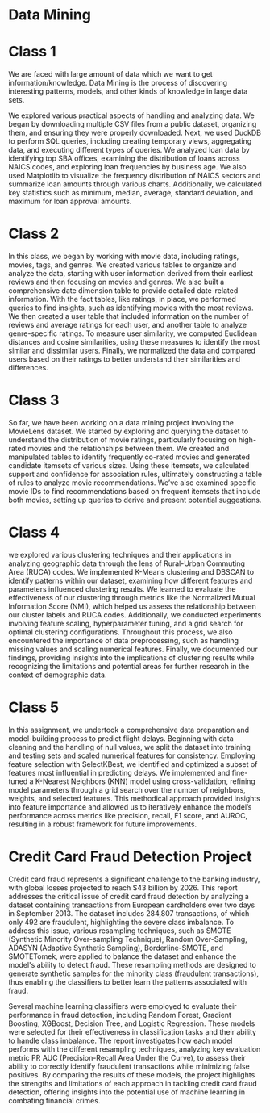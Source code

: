 # Data Mining 

# Class 1 
We are faced with large amount of data which we want to get information/knowledge. Data Mining is the process of discovering interesting patterns, models, and other kinds of knowledge in large data sets. 

We explored various practical aspects of handling and analyzing data. We began by downloading multiple CSV files from a public dataset, organizing them, and ensuring they were properly downloaded. Next, we used DuckDB to perform SQL queries, including creating temporary views, aggregating data, and executing different types of queries. We analyzed loan data by identifying top SBA offices, examining the distribution of loans across NAICS codes, and exploring loan frequencies by business age. We also used Matplotlib to visualize the frequency distribution of NAICS sectors and summarize loan amounts through various charts. Additionally, we calculated key statistics such as minimum, median, average, standard deviation, and maximum for loan approval amounts. 

# Class 2 
In this class, we began by working with movie data, including ratings, movies, tags, and genres. We created various tables to organize and analyze the data, starting with user information derived from their earliest reviews and then focusing on movies and genres. We also built a comprehensive date dimension table to provide detailed date-related information. With the fact tables, like ratings, in place, we performed queries to find insights, such as identifying movies with the most reviews. We then created a user table that included information on the number of reviews and average ratings for each user, and another table to analyze genre-specific ratings. To measure user similarity, we computed Euclidean distances and cosine similarities, using these measures to identify the most similar and dissimilar users. Finally, we normalized the data and compared users based on their ratings to better understand their similarities and differences.

# Class 3

So far, we have been working on a data mining project involving the MovieLens dataset. We started by exploring and querying the dataset to understand the distribution of movie ratings, particularly focusing on high-rated movies and the relationships between them. We created and manipulated tables to identify frequently co-rated movies and generated candidate itemsets of various sizes. Using these itemsets, we calculated support and confidence for association rules, ultimately constructing a table of rules to analyze movie recommendations. We’ve also examined specific movie IDs to find recommendations based on frequent itemsets that include both movies, setting up queries to derive and present potential suggestions.

# Class 4

we explored various clustering techniques and their applications in analyzing geographic data through the lens of Rural-Urban Commuting Area (RUCA) codes. We implemented K-Means clustering and DBSCAN to identify patterns within our dataset, examining how different features and parameters influenced clustering results. We learned to evaluate the effectiveness of our clustering through metrics like the Normalized Mutual Information Score (NMI), which helped us assess the relationship between our cluster labels and RUCA codes. Additionally, we conducted experiments involving feature scaling, hyperparameter tuning, and a grid search for optimal clustering configurations. Throughout this process, we also encountered the importance of data preprocessing, such as handling missing values and scaling numerical features. Finally, we documented our findings, providing insights into the implications of clustering results while recognizing the limitations and potential areas for further research in the context of demographic data.


# Class 5

In this assignment, we undertook a comprehensive data preparation and model-building process to predict flight delays. Beginning with data cleaning and the handling of null values, we split the dataset into training and testing sets and scaled numerical features for consistency. Employing feature selection with SelectKBest, we identified and optimized a subset of features most influential in predicting delays. We implemented and fine-tuned a K-Nearest Neighbors (KNN) model using cross-validation, refining model parameters through a grid search over the number of neighbors, weights, and selected features. This methodical approach provided insights into feature importance and allowed us to iteratively enhance the model’s performance across metrics like precision, recall, F1 score, and AUROC, resulting in a robust framework for future improvements.

# Credit Card Fraud Detection Project

Credit card fraud represents a significant challenge to the banking industry, with global losses projected to reach $43 billion by 2026. This report addresses the critical issue of credit card fraud detection by analyzing a dataset containing transactions from European cardholders over two days in September 2013. The dataset includes 284,807 transactions, of which only 492 are fraudulent, highlighting the severe class imbalance. To address this issue, various resampling techniques, such as SMOTE (Synthetic Minority Over-sampling Technique), Random Over-Sampling, ADASYN (Adaptive Synthetic Sampling), Borderline-SMOTE, and SMOTETomek, were applied to balance the dataset and enhance the model's ability to detect fraud. These resampling methods are designed to generate synthetic samples for the minority class (fraudulent transactions), thus enabling the classifiers to better learn the patterns associated with fraud.

Several machine learning classifiers were employed to evaluate their performance in fraud detection, including Random Forest, Gradient Boosting, XGBoost, Decision Tree, and Logistic Regression. These models were selected for their effectiveness in classification tasks and their ability to handle class imbalance. The report investigates how each model performs with the different resampling techniques, analyzing key evaluation metric PR AUC (Precision-Recall Area Under the Curve), to assess their ability to correctly identify fraudulent transactions while minimizing false positives. By comparing the results of these models, the project highlights the strengths and limitations of each approach in tackling credit card fraud detection, offering insights into the potential use of machine learning in combating financial crimes.

